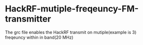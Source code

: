 # HackRF-mutiple-freqeuncy-FM-transmitter
The grc file enables the HackRF transmit on mutiple(example is 3) freqeuncy within in band(20 MHz)
